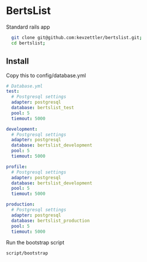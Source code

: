 # BertsList
Standard rails app

```bash
  git clone git@github.com:kevzettler/bertslist.git;
  cd bertslist;
```

## Install
Copy this to config/database.yml

```yaml
# Database.yml
test:
  # Postgresql settings
  adapter: postgresql
  database: bertslist_test
  pool: 5
  tiemout: 5000

development:
  # Postgresql settings
  adapter: postgresql
  database: bertslist_development
  pool: 5
  tiemout: 5000

profile:
  # Postgresql settings
  adapter: postgresql
  database: bertslist_development
  pool: 5
  tiemout: 5000

production:
  # Postgresql settings
  adapter: postgresql
  database: bertslist_production
  pool: 5
  tiemout: 5000
```

Run the bootstrap script

```bash
script/bootstrap
```
   
